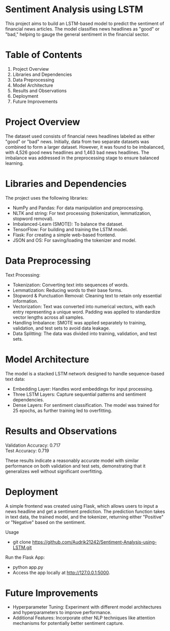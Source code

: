 # Sentiment Analysis using LSTM
This project aims to build an LSTM-based model to predict the sentiment of financial news articles. The model classifies news headlines as "good" or "bad," helping to gauge the general sentiment in the financial sector.

# Table of Contents
1. Project Overview
2. Libraries and Dependencies
3. Data Preprocessing
4. Model Architecture
5. Results and Observations
6. Deployment
7. Future Improvements

# Project Overview
The dataset used consists of financial news headlines labeled as either "good" or "bad" news. Initially, data from two separate datasets was combined to form a larger dataset. However, it was found to be imbalanced, with 4,526 good news headlines and 1,463 bad news headlines. The imbalance was addressed in the preprocessing stage to ensure balanced learning.

# Libraries and Dependencies
The project uses the following libraries:

 * NumPy and Pandas: For data manipulation and preprocessing.
 * NLTK and string: For text processing (tokenization, lemmatization, stopword removal).
 * Imbalanced-Learn (SMOTE): To balance the dataset.
 * TensorFlow: For building and training the LSTM model.
 * Flask: For creating a simple web-based frontend.
 * JSON and OS: For saving/loading the tokenizer and model.

# Data Preprocessing
Text Processing:
 * Tokenization: Converting text into sequences of words.
 * Lemmatization: Reducing words to their base forms.
 * Stopword & Punctuation Removal: Cleaning text to retain only essential information.
 * Vectorization: Text was converted into numerical vectors, with each entry representing a unique word. Padding was applied to standardize vector lengths across all samples.
 * Handling Imbalance: SMOTE was applied separately to training, validation, and test sets to avoid data leakage.
 * Data Splitting: The data was divided into training, validation, and test sets.

# Model Architecture
The model is a stacked LSTM network designed to handle sequence-based text data:

 * Embedding Layer: Handles word embeddings for input processing.
 * Three LSTM Layers: Capture sequential patterns and sentiment dependencies.
 * Dense Layers: For sentiment classification.
The model was trained for 25 epochs, as further training led to overfitting.

# Results and Observations
Validation Accuracy: 0.717<br/>
Test Accuracy: 0.719<br/>

These results indicate a reasonably accurate model with similar performance on both validation and test sets, demonstrating that it generalizes well without significant overfitting.

# Deployment
A simple frontend was created using Flask, which allows users to input a news headline and get a sentiment prediction. The prediction function takes in text data, the trained model, and the tokenizer, returning either "Positive" or "Negative" based on the sentiment.

Usage
 * git clone https://github.com/Audrik21242/Sentiment-Analysis-using-LSTM.git

Run the Flask App:
 * python app.py
 * Access the app locally at http://127.0.0.1:5000.

# Future Improvements
 * Hyperparameter Tuning: Experiment with different model architectures and hyperparameters to improve performance.
 * Additional Features: Incorporate other NLP techniques like attention mechanisms for potentially better sentiment capture.
